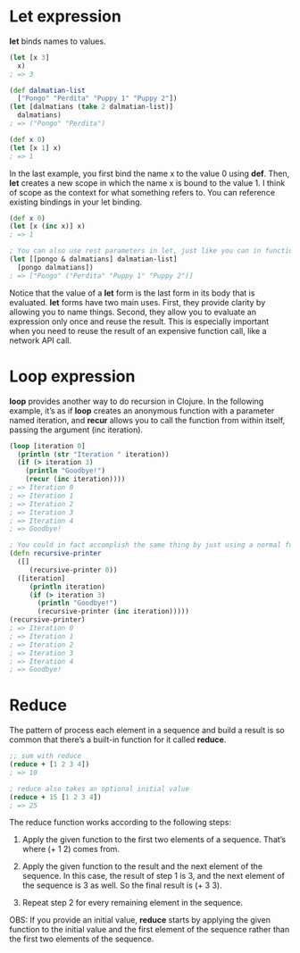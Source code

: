 # Let expression

**let** binds names to values.

```clj
(let [x 3]
  x)
; => 3

(def dalmatian-list
  ["Pongo" "Perdita" "Puppy 1" "Puppy 2"])
(let [dalmatians (take 2 dalmatian-list)]
  dalmatians)
; => ("Pongo" "Perdita")

(def x 0)
(let [x 1] x)
; => 1
```

In the last example, you first bind the name x to the value 0 using **def**. Then, **let** creates a new scope in which the name x is bound to the value 1. I think of scope as the context for what something refers to. You can reference existing bindings in your let binding.

```clj
(def x 0)
(let [x (inc x)] x)
; => 1

; You can also use rest parameters in let, just like you can in functions
(let [[pongo & dalmatians] dalmatian-list]
  [pongo dalmatians])
; => ["Pongo" ("Perdita" "Puppy 1" "Puppy 2")]
```

Notice that the value of a **let** form is the last form in its body that is evaluated. **let** forms have two main uses. First, they provide clarity by allowing you to name things. Second, they allow you to evaluate an expression only once and reuse the result. This is especially important when you need to reuse the result of an expensive function call, like a network API call.

# Loop expression

**loop** provides another way to do recursion in Clojure. In the following example, it’s as if **loop** creates an anonymous function with a parameter named iteration, and **recur** allows you to call the function from within itself, passing the argument (inc iteration).

```clj
(loop [iteration 0]
  (println (str "Iteration " iteration))
  (if (> iteration 3)
    (println "Goodbye!")
    (recur (inc iteration))))
; => Iteration 0
; => Iteration 1
; => Iteration 2
; => Iteration 3
; => Iteration 4
; => Goodbye!

; You could in fact accomplish the same thing by just using a normal function definition
(defn recursive-printer
  ([]
     (recursive-printer 0))
  ([iteration]
     (println iteration)
     (if (> iteration 3)
       (println "Goodbye!")
       (recursive-printer (inc iteration)))))
(recursive-printer)
; => Iteration 0
; => Iteration 1
; => Iteration 2
; => Iteration 3
; => Iteration 4
; => Goodbye!
```

# Reduce

The pattern of process each element in a sequence and build a result is so common that there’s a built-in function for it called **reduce**.

```clj
;; sum with reduce
(reduce + [1 2 3 4])
; => 10

; reduce also takes an optional initial value
(reduce + 15 [1 2 3 4])
; => 25
```

The reduce function works according to the following steps:

1. Apply the given function to the first two elements of a sequence. That’s where (+ 1 2) comes from.

2. Apply the given function to the result and the next element of the sequence. In this case, the result of step 1 is 3, and the next element of the sequence is 3 as well. So the final result is (+ 3 3).

3. Repeat step 2 for every remaining element in the sequence.

OBS: If you provide an initial value, **reduce** starts by applying the given function to the initial value and the first element of the sequence rather than the first two elements of the sequence.
